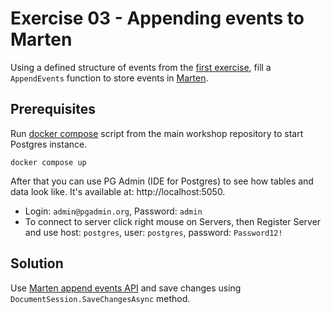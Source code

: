 # Exercise 03 - Appending events to Marten

Using a defined structure of events from the [first exercise](../01-EventsDefinition), fill a `AppendEvents` function to store events in [Marten](https://martendb.io).

## Prerequisites
Run [docker compose](../../docker-compose.yml) script from the main workshop repository to start Postgres instance.

```shell
docker compose up
```

After that you can use PG Admin (IDE for Postgres) to see how tables and data look like. It's available at: http://localhost:5050.
- Login: `admin@pgadmin.org`, Password: `admin`
- To connect to server click right mouse on Servers, then Register Server and use host: `postgres`, user: `postgres`, password: `Password12!`

## Solution

Use [Marten append events API](https://martendb.io/events/appending.html#appending-events-1) and save changes using `DocumentSession.SaveChangesAsync` method.
